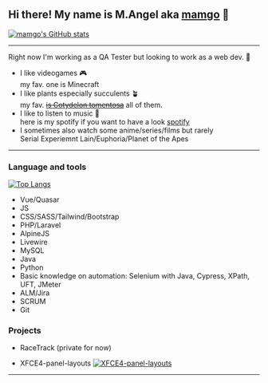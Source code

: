 ## Hi there! My name is M.Angel aka [mamgo]([website](https://github.com/mamgodev)) 🥭

[![mamgo's GitHub stats](https://github-readme-stats.vercel.app/api?username=mamgodev&count_private=true&show_icons=true)](https://github.com/anuraghazra/github-readme-stats)

---

Right now I'm working as a QA Tester but looking to work as a web dev. 🧐 

- I like videogames 🎮 
  <br>my fav. one is Minecraft
- I like plants especially succulents 🪴
  <br>my fav. [~~is Cotydelon tomentosa~~](https://en.wikipedia.org/wiki/Cotyledon_tomentosa) all of them.
- I like to listen to music 🎵 
  <br>here is my spotify if you want to have a look [spotify](open.spotify.com/user/shiinyx)
- I sometimes also watch some anime/series/films but rarely
  <br>Serial Experiemnt Lain/Euphoria/Planet of the Apes

---

### Language and tools

[![Top Langs](https://github-readme-stats.vercel.app/api/top-langs/?username=anuraghazra&layout=compact)](https://github.com/anuraghazra/github-readme-stats)

- Vue/Quasar
- JS
- CSS/SASS/Tailwind/Bootstrap
- PHP/Laravel
- AlpineJS
- Livewire
- MySQL
- Java
- Python
- Basic knowledge on automation: Selenium with Java, Cypress, XPath, UFT, JMeter
- ALM/Jira
- SCRUM
- Git

### Projects
- RaceTrack (private for now)
  <br>

- XFCE4-panel-layouts
[![XFCE4-panel-layouts](https://github-readme-stats.vercel.app/api/pin/?username=mamgodev&repo=XFCE4-panel-layouts)](https://github.com/anuraghazra/github-readme-stats)

---


